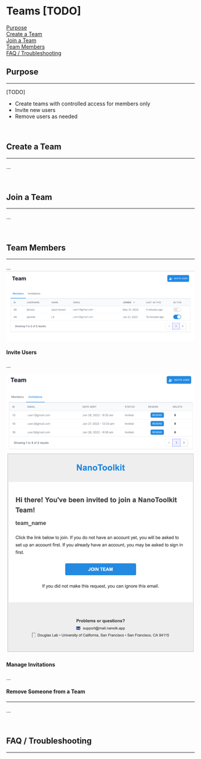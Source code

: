 # Teams [TODO]

[Purpose](#purpose)  
[Create a Team](#create-a-team)   
[Join a Team](#join-a-team)  
[Team Members](#team-members)  
[FAQ / Troubleshooting](#faq--troubleshooting)  

## Purpose
---
[TODO]

* Create teams with controlled access for members only
* Invite new users
* Remove users as needed

<br>

## Create a Team
---
...

<br>

## Join a Team
---
...

<br>

## Team Members
---
...
![](../assets/img/team-members-table-edited.png)


#### Invite Users
...

![](../assets/img/team-invitations-edited.png)
![](../assets/img/team-invite-email-template-edited.png)

#### Manage Invitations
...
<br>

#### Remove Someone from a Team
---
...

<br>






## FAQ / Troubleshooting
---
<br>




